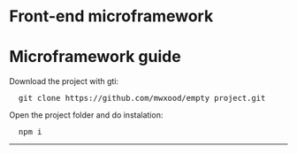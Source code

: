 # Front-end microframework

<h1>Microframework guide</h1>

<p>Download the project with gti:</p>
<p>
<pre>
  git clone https://github.com/mwxood/empty_project.git
</pre>
</p>

<p>Open the project folder and do instalation:</p>
<p>
<pre>
  npm i
</pre>
</p>

<hr>
